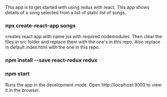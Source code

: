 This app is to get started with using redux with react. This app shows details of a song selected from a list of static list of songs. 


### npx create-react-app songs
creates react app with name jsx with required nodemodules. Then clear the files in src folder and replace them with the one's in this repo. Also replace in default index.html with the one in this repo.

### npm install --save react-redux redux

### npm start
Runs the app in the development mode. Open http://localhost:3000 to view it in the browser.